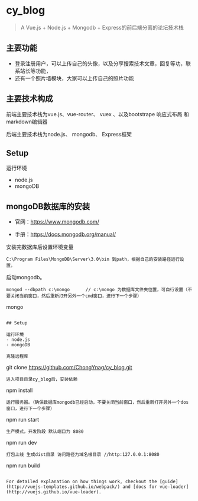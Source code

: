 # cy_blog

> A Vue.js + Node.js + Mongodb + Express的前后端分离的论坛技术栈

## 主要功能
- 登录注册用户，可以上传自己的头像，以及分享搜索技术文章，回复等功，联系站长等功能，
- 还有一个照片墙模块，大家可以上传自己的照片功能

## 主要技术构成
前端主要技术栈为vue.js、vue-router、 vuex 、以及bootstrape 响应式布局 和 markdown编辑器

后端主要技术栈为node.js、 mongodb、 Express框架

## Setup

运行环境
- node.js
- mongoDB

## mongoDB数据库的安装

- 官网：https://www.mongodb.com/

- 手册：https://docs.mongodb.org/manual/

安装完数据库后设置环境变量 
```
C:\Program Files\MongoDB\Server\3.0\bin 到path，根据自己的安装路径进行设置。
```
启动mongodb。
```
mongod --dbpath c:\mongo      // c:\mongo 为数据库文件夹位置，可自行设置（不要关闭当前窗口，然后重新打开另外一个cmd窗口，进行下一个步骤）
```
mongo  
```

## Setup

运行环境
- node.js
- mongoDB

克隆远程库
```
git clone https://github.com/ChongYnag/cy_blog.git
```
进入项目目录cy_blog后，安装依赖
```
npm install
```
运行服务器。（确保数据库mongodb已经启动，不要关闭当前窗口，然后重新打开另外一个dos窗口，进行下一个步骤）
```
npm run start
```
生产模式，开发阶段 默认端口为 8080
```
npm run dev
```
打包上线 生成dist目录 访问路径为域名根目录 //http:127.0.0.1:8080
```
npm run build
```

For detailed explanation on how things work, checkout the [guide](http://vuejs-templates.github.io/webpack/) and [docs for vue-loader](http://vuejs.github.io/vue-loader).
